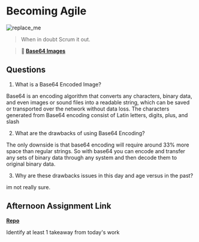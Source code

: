 # Becoming Agile

![replace_me](https://codeworks.blob.core.windows.net/public/assets/img/illustrations/placeholder.svg)

> When in doubt Scrum it out.

> **📖 [Base64 Images](https://codeworksacademy.com/fs-student-guide/resources/wk8-9/06-Base64)**

## Questions

1. What is a Base64 Encoded Image?

Base64 is an encoding algorithm that converts any characters, binary data, and even images or sound files into a readable string, which can be saved or transported over the network without data loss. The characters generated from Base64 encoding consist of Latin letters, digits, plus, and slash

2. What are the drawbacks of using Base64 Encoding?

The only downside is that base64 encoding will require around 33% more space than regular strings. So with base64 you can encode and transfer any sets of binary data through any system and then decode them to original binary data.

3. Why are these drawbacks issues in this day and age versus in the past?

im not really sure.

## Afternoon Assignment Link

**[Repo](https://github.com/Casey1224/<ASSIGNMENT_REPO>)**

Identify at least 1 takeaway from today's work
